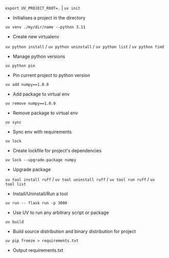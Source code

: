 `export UV_PROJECT_ROOT=.` | `uv init`
- Initialises a project in the directory

`uv venv ./my/dir/name --python 3.11`
- Create new virtualenv

`uv python install` / `uv python uninstall` / `uv python list` / `uv python find`
- Manage python versions

`uv python pin` 
- Pin current project to python version

`uv add numpy==1.0.0`
- Add package to virtual env

`uv remove numpy==1.0.0`
- Remove package to virtual env

`uv sync`
- Sync env with requirements

`uv lock`
- Create lockfile for project's dependencies

`uv lock --upgrade-package numpy`
- Upgrade package

`uv tool install ruff` / `uv tool uninstall ruff` / `uv tool run ruff` / `uv tool list`
- Install/Uninstall/Run a tool

`uv run -- flask run -p 3000`
- Use UV to run any arbitrary script or package

`uv build`
- Build source distribution and binary distribution for project

`uv pip freeze > requirements.txt`
- Output requirements.txt
